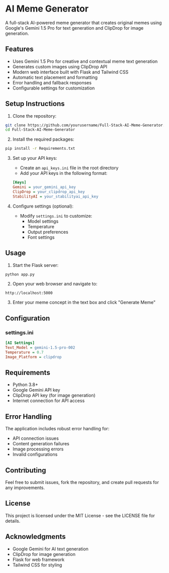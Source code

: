 # AI Meme Generator

A full-stack AI-powered meme generator that creates original memes using Google's Gemini 1.5 Pro for text generation and ClipDrop for image generation.

## Features

- Uses Gemini 1.5 Pro for creative and contextual meme text generation
- Generates custom images using ClipDrop API
- Modern web interface built with Flask and Tailwind CSS
- Automatic text placement and formatting
- Error handling and fallback responses
- Configurable settings for customization

## Setup Instructions

1. Clone the repository:
```bash
git clone https://github.com/yourusername/Full-Stack-AI-Meme-Generator.git
cd Full-Stack-AI-Meme-Generator
```

2. Install the required packages:
```bash
pip install -r Requirements.txt
```

3. Set up your API keys:
   - Create an `api_keys.ini` file in the root directory
   - Add your API keys in the following format:
   ```ini
   [Keys]
   Gemini = your_gemini_api_key
   ClipDrop = your_clipdrop_api_key
   StabilityAI = your_stabilityai_api_key
   ```

4. Configure settings (optional):
   - Modify `settings.ini` to customize:
     - Model settings
     - Temperature
     - Output preferences
     - Font settings

## Usage

1. Start the Flask server:
```bash
python app.py
```

2. Open your web browser and navigate to:
```
http://localhost:5000
```

3. Enter your meme concept in the text box and click "Generate Meme"

## Configuration

### settings.ini
```ini
[AI Settings]
Text_Model = gemini-1.5-pro-002
Temperature = 0.7
Image_Platform = clipdrop
```

## Requirements

- Python 3.8+
- Google Gemini API key
- ClipDrop API key (for image generation)
- Internet connection for API access

## Error Handling

The application includes robust error handling for:
- API connection issues
- Content generation failures
- Image processing errors
- Invalid configurations

## Contributing

Feel free to submit issues, fork the repository, and create pull requests for any improvements.

## License

This project is licensed under the MIT License - see the LICENSE file for details.

## Acknowledgments

- Google Gemini for AI text generation
- ClipDrop for image generation
- Flask for web framework
- Tailwind CSS for styling
